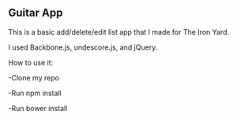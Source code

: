 ## Guitar App

This is a basic add/delete/edit list app that I made for The Iron Yard.

I used Backbone.js, undescore.js, and jQuery.

How to use it:

-Clone my repo

-Run npm install

-Run bower install
